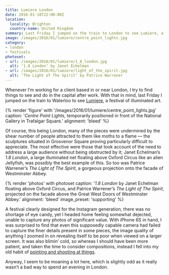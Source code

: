 ```yaml
---
title: Lumiere London
date: 2016-01-18T22:00:00Z
location:
  locality: Brighton
  country-name: United Kingdom
summary: Last Friday I jumped on the train to London to see Lumiere, a four-day festival of illuminated art.
image: /images/2016/01/lumiere/centre_point_lights.jpg
category:
- london
- festivals
photoset:
- url: /images/2016/01/lumiere/1_8_london.jpg
  alt: ‘1.8 London’ by Janet Echelman
- url: /images/2016/01/lumiere/light_of_the_spirit.jpg
  alt: ‘The Light of The Spirit’ by Patrice Warrener
---
```

Whenever I’m working for a client based in or near London, I try to find things to see and do in the capital after work. With that in mind, last Friday I jumped on the train to Waterloo to see [Lumiere][1], a festival of illuminated art.

{% render 'figure' with '/images/2016/01/lumiere/centre_point_lights.jpg'
  caption: '<cite>Centre Point Lights</cite>, temporarily positioned in front of the National Gallery in Trafalgar Square.'
  alignment: 'bleed'
%}

Of course, this being London, many of the pieces were undermined by the shear number of people attracted to them like moths to a flame — the sculptures situated in Grosvenor Square proving particularly difficult to appreciate. The most effective were those that took account of the need to address a large audience without being obstructed by it; Janet Echelman’s <cite>1.8 London</cite>, a large illuminated net floating above Oxford Circus like an alien Jellyfish, was possibly the best example of this. So too was Patrice Warrener’s <cite>The Light of The Spirit</cite>, a gorgeous projection onto the facade of Westminster Abbey.

{% render 'photos' with photoset
  caption: '<cite>1.8 London</cite> by Janet Echelman floating above Oxford Circus, and Patrice Warrener’s <cite>The Light of The Spirit</cite>, projected on the facade above the Great West Doors of Westminster Abbey.'
  alignment: 'bleed'
  image_preset: 'supporting'
%}

A festival clearly designed for the Instagram generation, there was no shortage of eye candy, yet I headed home feeling somewhat dejected, unable to capture any photos of significant value. With iPhone 6S in hand, I was surprised to find that even this supposedly capable camera had failed to capture the finer details present in some pieces, the image quality of anything I zoomed in on revealing itself to be poor when viewed on a larger screen. It was also blimin’ cold, so whereas I should have been more patient, and taken the time to consider compositions, instead I fell into my old habit of [pointing and shooting at things][2].

Anyway, I seem to be moaning a lot here, which is slightly odd as it really wasn’t a bad way to spend an evening in London.

[1]: http://www.visitlondon.com/lumiere/
[2]: https://www.flickr.com/photos/paulrobertlloyd/albums/72157662990676819
